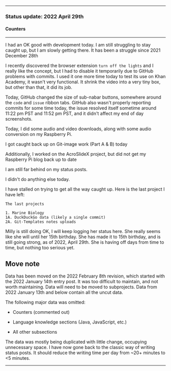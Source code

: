 
***

### Status update: 2022 April 29th

<!--
***

### Status update: 2022 January 14th

***
<!-- F#
F#

Comments
Print
Break
!-->

#### Counters

<!-- COUNTERS NEED UPDATE - JULY 30TH 2021 !-->

<!--
Topics
200 followers
Commit calendar hover redesign (forgot to write this for yesterday)
Slow Internet, rationing off certain uploads to save bandwidth and time
!-->

<!-- Verified on 2022 January 1st !-->

<!--🎂 **Days until 2 year GitHub :octocat: anniversary:** `a129` _(as of 2022 January 14th at 00:12:00 am to 11:59:59 pm)_ <!-- COUNTER #1 !-->

<!--:octocat: **GitHub consecutive day count:** `600` _(As of 2022 January 14th at 00:12:00 am to 11:59:59 pm)_ <!-- COUNTER #2 !-->

<!--🐧 **Linux desktop consecutive day count:** `555` _(as of 2022 January 14th at 00:12:00 am to 11:59:59)_  <!-- COUNTER #3 !-->

<!--🪟 **Windows 10 with GitHub consecutive day count:** `45` <!-- (Yes I am aware that the count messed up in the past 2 months. I haven't gotten to fixing it yet) !--> <!--_(as of 2020 July 9th at 00:12:00 am to 11:59:59)_  <!-- COUNTER #4 !-->

<!--🐧 **Ubuntu 20.04 with GitHub consecutive day count:** `555`  _(as of 2022 January 14th at 00:12:00 am to 11:59:59)_  <!-- COUNTER #5 !-->

<!--:atom: **Total amount of original GitHub repositories:** `1,669+o/1681+o` _(as of 2022 January 14th at 00:12:00 am to 11:59:59 pm)_ <!-- COUNTER #6 !-->

<!--_I have noted that GitHub rounds up the total number of each statistic, so when something reaches 50 after the kilo point (once it reaches 1000) it rounds up to the next kilo, so 1050 would be 1100, 1150 would be 1200, and so on._

:atom: o=organizations, total number of non-fork organization repositories: `115` _as of 2022 January 14th 00:12:00 am to 11:59:59 pm)_ <!-- COUNTER #7 !-->

<!--Organization repo count guide

Org repo (non-fork) count

Snap repos: 29 (formula: Org:Seanpm2001-snapcraft minus current.unforked minus 4) (verified count, as of July 21st 2021)

.github.io: 79 (80 when including seanpm2001/seanpm2001/github.io/) (formula: org:Seanpm2001-GitHub-Pages-Collection minus current.unforked minus 4) Verified count (as of July 9th 2021) unverified count (as of July 26th 2021)

Count verification needs to be re-checked - July 13th 2021 ((X1
Count verification needs to be re-checked - July 14th 2021 X2::
Count verification needs to be re-checked - July 15th 2021 X3::
Count verification needs to be re-checked - July 16th 2021 X4::
Count verification needs to be re-checked - July 17th 2021 X5))
No new data for this range, update count verification when ready

:electron: **Repositories created so far this month:** `57+o` _(as of 2022 January 14th at 00:12:00 am to 11:59:59 pm)_ <!-- COUNTER #8 !-->

<!--:shipit: **Organization count:** `770` _(as of 2022 January 14th at 00:12:00 am to 11:59:59 pm)_ <!-- COUNTER #9 !-->

<!--:electron: **Organizations created so far this month:** `10` _(as of 2022 January 14th at 00:12:00 am to 11:59:59 pm)_ <!-- COUNTER #10 !-->
<!--!-->

***

<!-- Notes 2022.04.03

2022.04.04

2022.04.05

GitHub changes open issue color from blue to orange at 8:20 pm
Difficult day, mass procrastination
Severe headache (mental)



    seanpm2001/Degoogle-your-life 226 commits
    seanpm2001/Its-time-to-cut-WideVine-DRM 22 commits
    seanpm2001/Why-you-should-stop-using-Chrome 16 commits
    seanpm2001/SeansLifeArchive_Images_Bit_City_-NimbleBit_Game- 14 commits
    seanpm2001/SeansLifeArchive_Images_GitHub_Y2022 4 commits
    seanpm2001/GitHub_Organization_Info 3 commits
    seanpm2001/Engineer_Superdesk 3 commits
    seanpm2001/SeansAudioDB 3 commits
    seanpm2001/SeansLifeArchive_Images_MotorWorld_CarFactory 2 commits
    seanpm2001/Raspberry-Pi-Network-Setup 2 commits
    seanpm2001/SeansLifeArchive_Images_ModernSmurfsVillage 2 commits
    seanpm2001/SeansLifeArchive_Images_Battery 2 commits
    seanpm2001/SeansLifeArchive_Images_TinyTower 2 commits
    seanpm2001/SeansLifeArchive_Images_GNOME_System_Monitor 1 commit 

-->

I had an OK good with development today. I am still struggling to stay caught up, but I am slowly getting there. It has been a struggle since 2021 December 28th

I recently discovered the browser extension `turn off the lights` and I really like the concept, but I had to disable it temporarily due to GitHub problems with commits. I used it one more time today to test its use on Khan Academy, it wasn't very functional. It shrink the video into a very tiny box, but other than that, it did its job.

Today, GitHub changed the size of sub-nabar buttons, somewhere around the `code` and `issue` ribbon tabs. GitHub also wasn't properly reporting commits for some time today, the issue resolved itself sometime around 11:22 pm PST and 11:52 pm PST, and it didn't affect my end of day screenshots.

Today, I did some audio and video downloads, along with some audio conversion on my Raspberry Pi.

I got caught back up on Git-image work (Part A & B) today <!-- I also did further work on the SNU Blockchain ad system (which again, has been abandoned, as of writing this, due to ethical issues) !-->

Additionally, I worked on the AcroSlideX project, but did not get my Raspberry Pi blog back up to date
<!--
Today was day 15 of getting back into the project of archiving my programming language knowledge. I only updated the main [Learn](https://github.com/seanpm200/Learn/), I did not update any of the projects other repositories today.
!-->

<!-- Today was day 12 of getting back into the project of archiving my programming language knowledge. I updated the main [Learn](https://github.com/seanpm200/Learn/) project, although I didn't create any new repositories in this category today.!--> <!-- and created repositories for showcasing my knowledge of the following 8 programming langages:

- [x] Isabelle
- [x] Io
- [x] ImageJ
- [x] Inno Setup
- [x] INI
- [x] Inform
- [x] Idris
- [x] IDL
!-->

<!--
I updated the following `learn` language repositories today:

- [x] ImageJ
- [x] Io
- [x] Isabelle
!-->

<!--

I did update some of the repositories for showcasing my knowledge of the following programming languages:

- [x] Prolog

!-->

I am still far behind on my status posts.

<!-- I didn't update any other `learn` repositories today. !--> I didn't do anything else today.

<!-- I also did mass `IGNORE.md` file deletion in my GitHub image repository again today. !-->

I have stalled on trying to get all the way caught up. Here is the last project I have left:

```text
The last projects

1. Marine Biology
1A. DuckDuckGo data (likely a single commit)
2A. Git-Templates notes uploads
```

Milly is still doing OK, I will keep logging her status here. She really seems like she will until her 15th birthday. She has made it to 15th birthday, and is still going strong, as of 2022, April 29th. She is having off days from time to time, but nothing too serious yet.

<!--
Status notes 2022 Friday April 29th

Really like 'turn off the lights' extension, had to disable it temporarily due to GitHub problems with commits, will turn back on tomorrow
Turned the add-on back on early, not very functional on Khan Academy
GitHub changed the size of sub-navbar buttons, somewhere around `code` and `issues`
GitHub not properly reporting commits tonight, screenshots likely to be off (issue resolved sometime between 11:22 pm and 11:52 pm)
GitHub organization work
Audio and video downloads
Audio conversion
Raspberry Pi usage
!-->

## Move note

Data has been moved on the 2022 February 8th revision, which started with the 2022 January 14th entry post. It was too difficult to maintain, and not worth maintaining. Data will need to be moved to subprojects. Data from 2022 January 13th and below contain all the uncut data.

The following major data was omitted:

- Counters (commented out)

- Language knowledge sections (Java, JavaScript, etc.)

- All other subsections

The data was mostly being duplicated with little change, occupying unnecessary space. I have now gone back to the classic way of writing status posts. It should reduce the writing time per day from ~20+ minutes to <5 minutes.

***
